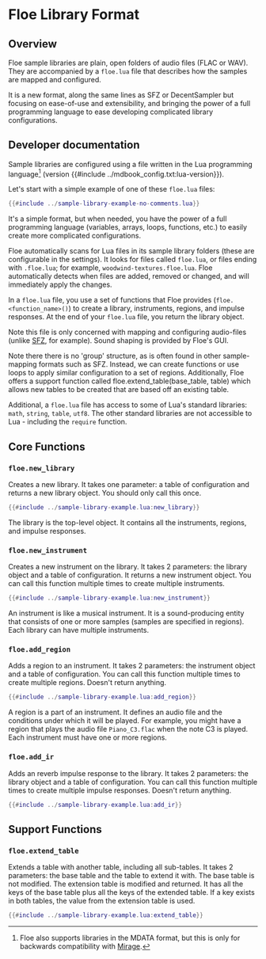 <!--
SPDX-FileCopyrightText: 2024 Sam Windell
SPDX-License-Identifier: GPL-3.0-or-later
-->

# Floe Library Format

## Overview

Floe sample libraries are plain, open folders of audio files (FLAC or WAV). They are accompanied by a `floe.lua` file that describes how the samples are mapped and configured.

It is a new format, along the same lines as SFZ or DecentSampler but focusing on ease-of-use and extensibility, and bringing the power of a full programming language to ease developing complicated library configurations.

## Developer documentation

Sample libraries are configured using a file written in the Lua programming language[^MDATA] (version {{#include ../mdbook_config.txt:lua-version}}).

Let's start with a simple example of one of these `floe.lua` files:
```lua
{{#include ../sample-library-example-no-comments.lua}}
```

It's a simple format, but when needed, you have the power of a full programming language (variables, arrays, loops, functions, etc.) to easily create more complicated configurations.

Floe automatically scans for Lua files in its sample library folders (these are configurable in the settings). It looks for files called `floe.lua`, or files ending with `.floe.lua`; for example, `woodwind-textures.floe.lua`. Floe automatically detects when files are added, removed or changed, and will immediately apply the changes.

In a `floe.lua` file, you use a set of functions that Floe provides (`floe.<function_name>()`) to create a library, instruments, regions, and impulse responses. At the end of your `floe.lua` file, you return the library object.

Note this file is only concerned with mapping and configuring audio-files (unlike [SFZ](https://en.wikipedia.org/wiki/SFZ_(file_format)), for example). Sound shaping is provided by Floe's GUI.

Note there there is no 'group' structure, as is often found in other sample-mapping formats such as SFZ. Instead, we can create functions or use loops to apply similar configuration to a set of regions. Additionally, Floe offers a support function called floe.extend_table(base_table, table) which allows new tables to be created that are based off an existing table. 

Additional, a `floe.lua` file has access to some of Lua's standard libraries: `math`, `string`, `table`, `utf8`. The other standard libraries are not accessible to Lua - including the `require` function.

## Core Functions

### `floe.new_library`
Creates a new library. It takes one parameter: a table of configuration and returns a new library object. You should only call this once.
```lua
{{#include ../sample-library-example.lua:new_library}}
```

The library is the top-level object. It contains all the instruments, regions, and impulse responses.

### `floe.new_instrument`
Creates a new instrument on the library. It takes 2 parameters: the library object and a table of configuration. It returns a new instrument object. You can call this function multiple times to create multiple instruments.
```lua
{{#include ../sample-library-example.lua:new_instrument}}
```

An instrument is like a musical instrument. It is a sound-producing entity that consists of one or more samples (samples are specified in regions). Each library can have multiple instruments.

### `floe.add_region`
Adds a region to an instrument. It takes 2 parameters: the instrument object and a table of configuration. You can call this function multiple times to create multiple regions. Doesn't return anything.
```lua
{{#include ../sample-library-example.lua:add_region}}
```

A region is a part of an instrument. It defines an audio file and the conditions under which it will be played. For example, you might have a region that plays the audio file `Piano_C3.flac` when the note C3 is played. Each instrument must have one or more regions.

### `floe.add_ir`
Adds an reverb impulse response to the library. It takes 2 parameters: the library object and a table of configuration. You can call this function multiple times to create multiple impulse responses. Doesn't return anything.
```lua
{{#include ../sample-library-example.lua:add_ir}}
```

## Support Functions
### `floe.extend_table`
Extends a table with another table, including all sub-tables. It takes 2 parameters: the base table and the table to extend it with. The base table is not modified. The extension table is modified and returned. It has all the keys of the base table plus all the keys of the extended table. If a key exists in both tables, the value from the extension table is used.
```lua
{{#include ../sample-library-example.lua:extend_table}}
```

[^MDATA]: Floe also supports libraries in the MDATA format, but this is only for backwards compatibility with [Mirage](./mirage.md).
